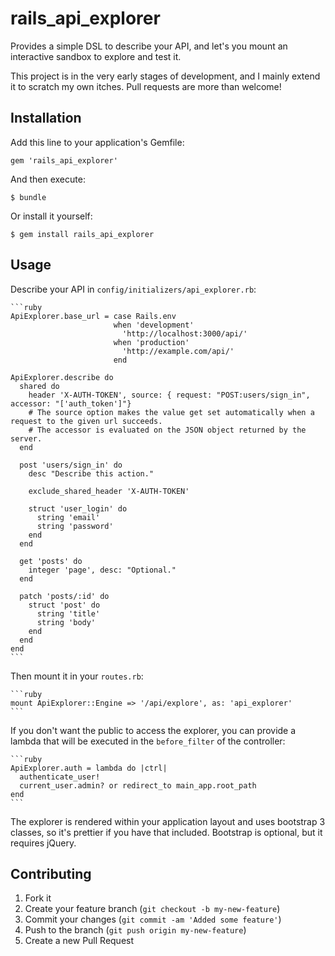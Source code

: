 # rails_api_explorer

Provides a simple DSL to describe your API, and let's you mount an interactive sandbox to explore and test it.

This project is in the very early stages of development, and I mainly extend it to scratch my own itches.
Pull requests are more than welcome!

## Installation

Add this line to your application's Gemfile:

    gem 'rails_api_explorer'

And then execute:

    $ bundle

Or install it yourself:

    $ gem install rails_api_explorer

## Usage

Describe your API in `config/initializers/api_explorer.rb`:

    ```ruby
    ApiExplorer.base_url = case Rails.env
                           when 'development'
                             'http://localhost:3000/api/'
                           when 'production'
                             'http://example.com/api/'
                           end

    ApiExplorer.describe do
      shared do
        header 'X-AUTH-TOKEN', source: { request: "POST:users/sign_in", accessor: "['auth_token']"}
        # The source option makes the value get set automatically when a request to the given url succeeds.
        # The accessor is evaluated on the JSON object returned by the server.
      end

      post 'users/sign_in' do
        desc "Describe this action."

        exclude_shared_header 'X-AUTH-TOKEN'

        struct 'user_login' do
          string 'email'
          string 'password'
        end
      end

      get 'posts' do
        integer 'page', desc: "Optional."
      end

      patch 'posts/:id' do
        struct 'post' do
          string 'title'
          string 'body'
        end
      end
    end
    ```

Then mount it in your `routes.rb`:

    ```ruby
    mount ApiExplorer::Engine => '/api/explore', as: 'api_explorer'
    ```


If you don't want the public to access the explorer, you can provide a lambda that will be executed in the `before_filter` of the controller:

    ```ruby
    ApiExplorer.auth = lambda do |ctrl|
      authenticate_user!
      current_user.admin? or redirect_to main_app.root_path
    end
    ```

The explorer is rendered within your application layout and uses bootstrap 3 classes, so it's prettier if you have that included.
Bootstrap is optional, but it requires jQuery.

## Contributing

1. Fork it
2. Create your feature branch (`git checkout -b my-new-feature`)
3. Commit your changes (`git commit -am 'Added some feature'`)
4. Push to the branch (`git push origin my-new-feature`)
5. Create a new Pull Request

